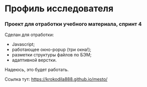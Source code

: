 # **Профиль исследователя**
### **Проект для отработки учебного материала, спринт 4**

Сделан для отработки:
* Javascript;
* работающее окно-popup (три окна!);
* разметки структуры файлов по БЭМ;
* адаптивной верстки.

Надеюсь, это будет работать.

Ссылка тут: https://krokodila888.github.io/mesto/
